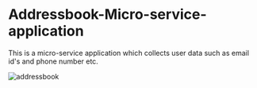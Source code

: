 # Addressbook-Micro-service-application
This is a micro-service application which collects user data such as email id's and phone number etc.

![addressbook](https://user-images.githubusercontent.com/54402312/184591808-a9bd3c63-6e2b-4b8f-a367-cd6f5e57cd7c.png)
